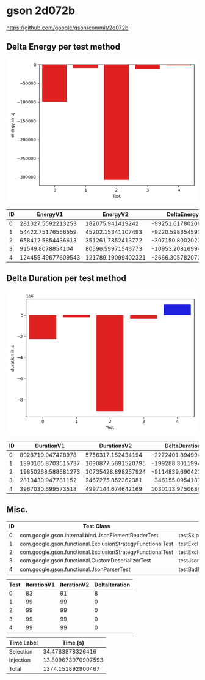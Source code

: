 # gson 2d072b


https://github.com/google/gson/commit/2d072b



## Delta Energy per test method

![](./gson_delta_energy_0_v.png)


| ID | EnergyV1 | EnergyV2 | DeltaEnergy |
| --- | --- | --- | --- |
| 0 | 281327.5592213253 | 182075.941419242 | -99251.61780208332 |
| 1 | 54422.75176566559 | 45202.15341107493 | -9220.598354590664 |
| 2 | 658412.5854436613 | 351261.7852413772 | -307150.8002022841 |
| 3 | 91549.8078854104 | 80596.59971546773 | -10953.208169942664 |
| 4 | 124455.49677609543 | 121789.19099402321 | -2666.305782072217 |

## Delta Duration per test method

![](./gson_delta_duration_0_v.png)


| ID | DurationV1 | DurationsV2 | DeltaDuration |
| --- | --- | --- | --- |
| 0 | 8028719.047428978 | 5756317.152434194 | -2272401.894994783 |
| 1 | 1890165.8703515737 | 1690877.5691520795 | -199288.30119949416 |
| 2 | 19850268.588681273 | 10735428.898257924 | -9114839.690423349 |
| 3 | 2813430.947781152 | 2467275.852362381 | -346155.09541877126 |
| 4 | 3967030.699573518 | 4997144.674642169 | 1030113.9750686511 |

## Misc.

| ID | Test Class | Test Method |
| --- | --- | --- |
| 0 | com.google.gson.internal.bind.JsonElementReaderTest | testSkipValue |
| 1 | com.google.gson.functional.ExclusionStrategyFunctionalTest | testExclusionStrategyWithMode |
| 2 | com.google.gson.functional.ExclusionStrategyFunctionalTest | testExclusionStrategyDeserialization |
| 3 | com.google.gson.functional.CustomDeserializerTest | testJsonTypeFieldBasedDeserialization |
| 4 | com.google.gson.functional.JsonParserTest | testBadFieldTypeForDeserializingCustomTree |




| Test | IterationV1 | IterationV2 | DeltaIteration |
| --- | --- | --- | --- |
| 0 | 83 | 91 | 8 |
| 1 | 99 | 99 | 0 |
| 2 | 99 | 99 | 0 |
| 3 | 99 | 99 | 0 |
| 4 | 99 | 99 | 0 |



| Time Label | Time (s) |
| --- | --- |
| Selection | 34.4783878326416 |
| Injection | 13.809673070907593 |
| Total | 1374.151892900467 |


